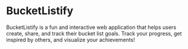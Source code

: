 # BucketListify
BucketListify is a fun and interactive web application that helps users create, share, and track their bucket list goals. Track your progress, get inspired by others, and visualize your achievements!
